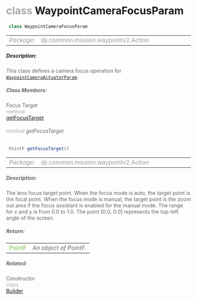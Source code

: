 <div class="article"><h1 ><font color="#AAA">class </font>WaypointCameraFocusParam</h1></div>

~~~java
 class WaypointCameraFocusParam 
~~~

<html><table class="table-supportedby"><tr valign="top"><td width=15%><font color="#999"><i>Package:</i></td><td width=85%><font color="#999">dji.common.mission.waypointv2.Action</td></tr></table></html>



##### Description:



<font color="#666">This class defines a camera focus operation for <code><a href="/Components/Missions/DJIWaypointV2Actuator_DJIWaypointV2CameraActuatorParam.html#djiwaypointv2actuator_djiwaypointv2cameraactuatorparam">WaypointCameraActuatorParam</a></code>.



##### Class Members:

<div class="api-row" id="djiwaypointv2cameraactuatorparam_djiwaypointv2camerafocusparam_focustarget"><div class="api-col left">Focus Target</div><div class="api-col middle" style="color:#AAA">method</div><div class="api-col right"><a class="trigger" href="#djiwaypointv2cameraactuatorparam_djiwaypointv2camerafocusparam_focustarget_inline">getFocusTarget</a></div></div><div class="inline-doc" id="djiwaypointv2cameraactuatorparam_djiwaypointv2camerafocusparam_focustarget_inline"

><div class="article"><h6 ><font color="#AAA">method </font>getFocusTarget</h6></div>

~~~java
 PointF getFocusTarget() 
~~~

<html><table class="table-supportedby"><tr valign="top"><td width=15%><font color="#999"><i>Package:</i></td><td width=85%><font color="#999">dji.common.mission.waypointv2.Action</td></tr></table></html>



##### Description:



<font color="#666">The lens focus target point. When the focus mode is auto, the target point is the focal point. When the focus mode is manual, the target point is the zoom out area if the focus assistant  is enabled for the manual mode. The range for x and y is from 0.0 to 1.0. The point [0.0, 0.0] represents the top-left angle of the screen.



##### Return:

<html><table class="table-inline-parameters"><tr valign="top"><td><font color="#70BF41">PointF</td><td><font color="#666"><i>An object of PointF.</i></td></tr></table></html></div>



##### Related:

<div class="api-row" id="djiwaypointv2cameraactuatorparam_djiwaypointv2camerafocusparam_builder"><div class="api-col left">Constructor</div><div class="api-col middle" style="color:#AAA">class</div><div class="api-col right"><a href="/Components/Missions/DJIWaypointV2CameraActuatorParam_DJIWaypointV2CameraFocusParam_Builder.html">Builder</a></div></div>
